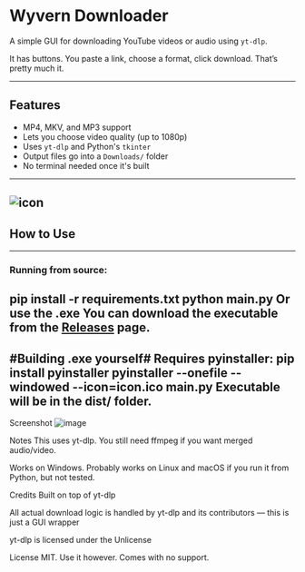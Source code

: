 # Wyvern Downloader

A simple GUI for downloading YouTube videos or audio using `yt-dlp`.

It has buttons. You paste a link, choose a format, click download. That’s pretty much it.

---

## Features

- MP4, MKV, and MP3 support
- Lets you choose video quality (up to 1080p)
- Uses `yt-dlp` and Python's `tkinter`
- Output files go into a `Downloads/` folder
- No terminal needed once it's built

-----------------------------------------------------------
![icon](https://github.com/user-attachments/assets/3d570ee0-a533-4360-b0ea-103bdff68b99)
-----------------------------------------------------------
## How to Use
------------------------------------------------------------
### Running from source:

pip install -r requirements.txt
python main.py
Or use the .exe
You can download the executable from the [Releases](https://github.com/park-bit/wyvern-downloader/releases) page.
------------------------------------------------------------
#Building .exe yourself#
Requires pyinstaller:
pip install pyinstaller
pyinstaller --onefile --windowed --icon=icon.ico main.py
Executable will be in the dist/ folder.
-------------------------------------------------------------
Screenshot
![image](https://github.com/user-attachments/assets/8319251d-62f2-4a0f-b8fc-7deb40be93b3)


Notes
This uses yt-dlp. You still need ffmpeg if you want merged audio/video.

Works on Windows. Probably works on Linux and macOS if you run it from Python, but not tested.

Credits
Built on top of yt-dlp

All actual download logic is handled by yt-dlp and its contributors — this is just a GUI wrapper

yt-dlp is licensed under the Unlicense



License
MIT. Use it however. Comes with no support.

